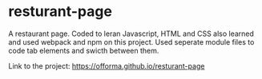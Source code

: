 # resturant-page
A restaurant page. Coded to leran Javascript, HTML and CSS also learned and used webpack and npm on this project. Used seperate module files to code tab elements and swicth between them.

Link to the project: https://offorma.github.io/resturant-page